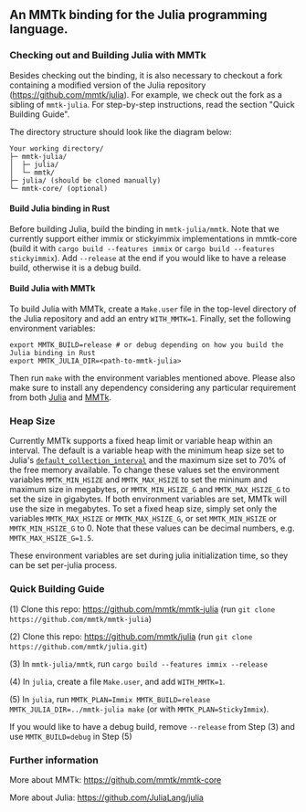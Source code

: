 ## An MMTk binding for the Julia programming language.

### Checking out and Building Julia with MMTk

Besides checking out the binding, it is also necessary to checkout a fork containing a modified version of the Julia repository (https://github.com/mmtk/julia).
For example, we check out the fork as a sibling of `mmtk-julia`.
For step-by-step instructions, read the section "Quick Building Guide".

The directory structure should look like the diagram below:

```
Your working directory/
├─ mmtk-julia/
│  ├─ julia/
│  └─ mmtk/
├─ julia/ (should be cloned manually)
└─ mmtk-core/ (optional)
```

#### Build Julia binding in Rust

Before building Julia, build the binding in `mmtk-julia/mmtk`. Note that we currently support either immix or stickyimmix implementations in mmtk-core (build it with `cargo build --features immix` or `cargo build --features stickyimmix`). Add `--release` at the end if you would like to have a release build, otherwise it is a debug build.

#### Build Julia with MMTk

To build Julia with MMTk, create a `Make.user` file in the top-level directory of the Julia repository and add an entry `WITH_MMTK=1`. Finally, set the following environment variables:

```
export MMTK_BUILD=release # or debug depending on how you build the Julia binding in Rust
export MMTK_JULIA_DIR=<path-to-mmtk-julia>
```

Then run `make` with the environment variables mentioned above. Please also make sure to install any dependency considering any particular requirement from both [Julia](https://github.com/JuliaLang/julia/blob/master/doc/src/devdocs/build/build.md#required-build-tools-and-external-libraries) and [MMTk](https://github.com/mmtk/mmtk-core#requirements). 

### Heap Size

Currently MMTk supports a fixed heap limit or variable heap within an interval. The default is a variable heap with the minimum heap size set to Julia's [`default_collection_interval`](https://github.com/mmtk/julia/blob/847cddeb7b9ddb5d6b66bec4c19d3a711748a45b/src/gc.c#L651) and the maximum size set to 70% of the free memory available. To change these values set the environment variables `MMTK_MIN_HSIZE` and `MMTK_MAX_HSIZE` to set the mininum and maximum size in megabytes, or `MMTK_MIN_HSIZE_G` and `MMTK_MAX_HSIZE_G` to set the size in gigabytes. If both environment variables are set, MMTk will use the size in megabytes. To set a fixed heap size, simply set only the variables `MMTK_MAX_HSIZE` or `MMTK_MAX_HSIZE_G`, or set `MMTK_MIN_HSIZE` or `MMTK_MIN_HSIZE_G` to 0. Note that these values can be decimal numbers, e.g. `MMTK_MAX_HSIZE_G=1.5`.

These environment variables are set during julia initialization time, so they can be set per-julia process.
 
### Quick Building Guide

(1) Clone this repo: https://github.com/mmtk/mmtk-julia (run `git clone https://github.com/mmtk/mmtk-julia`)

(2) Clone this repo: https://github.com/mmtk/julia (run `git clone https://github.com/mmtk/julia.git`)

(3) In `mmtk-julia/mmtk`, run `cargo build --features immix --release`

(4) In `julia`, create a file `Make.user`, and add `WITH_MMTK=1`.

(5) In `julia`, run `MMTK_PLAN=Immix MMTK_BUILD=release MMTK_JULIA_DIR=../mmtk-julia make` (or with `MMTK_PLAN=StickyImmix`).

If you would like to have a debug build, remove `--release` from Step (3) and use `MMTK_BUILD=debug` in Step (5)

### Further information

More about MMTk: https://github.com/mmtk/mmtk-core

More about Julia: https://github.com/JuliaLang/julia
